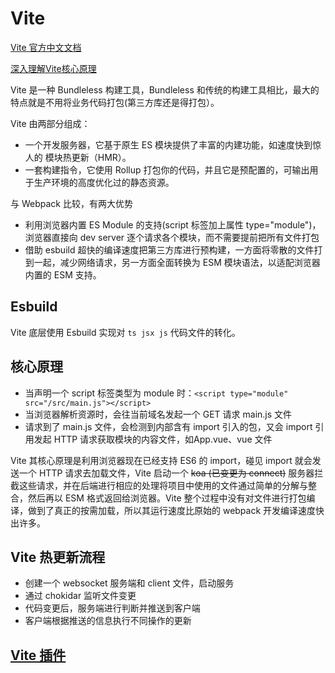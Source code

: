 # Vite

[Vite 官方中文文档](https://cn.vitejs.dev/)

[深入理解Vite核心原理](https://juejin.cn/post/7064853960636989454)

Vite 是一种 Bundleless 构建工具，Bundleless 和传统的构建工具相比，最大的特点就是不用将业务代码打包(第三方库还是得打包）。

Vite 由两部分组成：

- 一个开发服务器，它基于原生 ES 模块提供了丰富的内建功能，如速度快到惊人的 模块热更新（HMR）。
- 一套构建指令，它使用 Rollup 打包你的代码，并且它是预配置的，可输出用于生产环境的高度优化过的静态资源。

与 Webpack 比较，有两大优势

- 利用浏览器内置 ES Module 的支持(script 标签加上属性 type="module")，浏览器直接向 dev server 逐个请求各个模块，而不需要提前把所有文件打包
- 借助 esbuild 超快的编译速度把第三方库进行预构建，一方面将零散的文件打到一起，减少网络请求，另一方面全面转换为 ESM 模块语法，以适配浏览器内置的 ESM 支持。

## Esbuild

Vite 底层使用 Esbuild 实现对 `ts jsx js` 代码文件的转化。

## 核心原理

- 当声明一个 script 标签类型为 module 时：`<script type="module" src="/src/main.js"></script>`
- 当浏览器解析资源时，会往当前域名发起一个 GET 请求 main.js 文件
- 请求到了 main.js 文件，会检测到内部含有 import 引入的包，又会 import 引用发起 HTTP 请求获取模块的内容文件，如App.vue、vue 文件

Vite 其核心原理是利用浏览器现在已经支持 ES6 的 import，碰见 import 就会发送一个 HTTP 请求去加载文件，Vite 启动一个 ~~koa (已变更为 connect)~~ 服务器拦截这些请求，并在后端进行相应的处理将项目中使用的文件通过简单的分解与整合，然后再以 ESM 格式返回给浏览器。Vite 整个过程中没有对文件进行打包编译，做到了真正的按需加载，所以其运行速度比原始的 webpack 开发编译速度快出许多。

## Vite 热更新流程

- 创建一个 websocket 服务端和 client 文件，启动服务
- 通过 chokidar 监听文件变更
- 代码变更后，服务端进行判断并推送到客户端
- 客户端根据推送的信息执行不同操作的更新

## [Vite 插件](https://juejin.cn/post/7103165205483356168)

